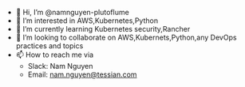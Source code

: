 - 👋 Hi, I’m @namnguyen-plutoflume
- 👀 I’m interested in AWS,Kubernetes,Python
- 🌱 I’m currently learning Kubernetes security,Rancher
- 💞️ I’m looking to collaborate on AWS,Kubernets,Python,any DevOps practices and topics
- 📫 How to reach me via 
  - Slack: Nam Nguyen
  - Email: nam.nguyen@tessian.com

<!---
namnguyen-plutoflume/namnguyen-plutoflume is a ✨ special ✨ repository because its `README.md` (this file) appears on your GitHub profile.
You can click the Preview link to take a look at your changes.
--->
